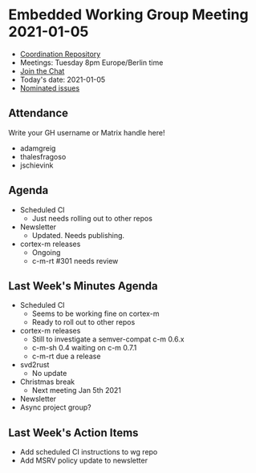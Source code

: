 # Embedded Working Group Meeting 2021-01-05

* [Coordination Repository]
* Meetings: Tuesday 8pm Europe/Berlin time
* [Join the Chat]
* Today's date: 2021-01-05
* [Nominated issues](https://github.com/search?q=org%3Arust-embedded+label%3Anominated+is%3Aopen&type=Issues)

[Coordination Repository]: https://github.com/rust-embedded/wg
[Join the Chat]: https://riot.im/app/#/room/#rust-embedded:matrix.org

## Attendance

Write your GH username or Matrix handle here!

* adamgreig
* thalesfragoso
* jschievink

## Agenda

* Scheduled CI
    * Just needs rolling out to other repos
* Newsletter
    * Updated. Needs publishing.
* cortex-m releases
    * Ongoing
    * c-m-rt #301 needs review

## Last Week's Minutes Agenda

* Scheduled CI
    * Seems to be working fine on cortex-m
    * Ready to roll out to other repos
* cortex-m releases
    * Still to investigate a semver-compat c-m 0.6.x
    * c-m-sh 0.4 waiting on c-m 0.7.1
    * c-m-rt due a release
* svd2rust
    * No update
* Christmas break
    * Next meeting Jan 5th 2021
* Newsletter
* Async project group?

## Last Week's Action Items

* Add scheduled CI instructions to wg repo
* Add MSRV policy update to newsletter
